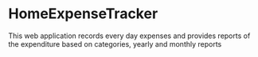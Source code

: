 # HomeExpenseTracker
This web application records every day expenses and provides reports of the expenditure based on categories, yearly and monthly reports
